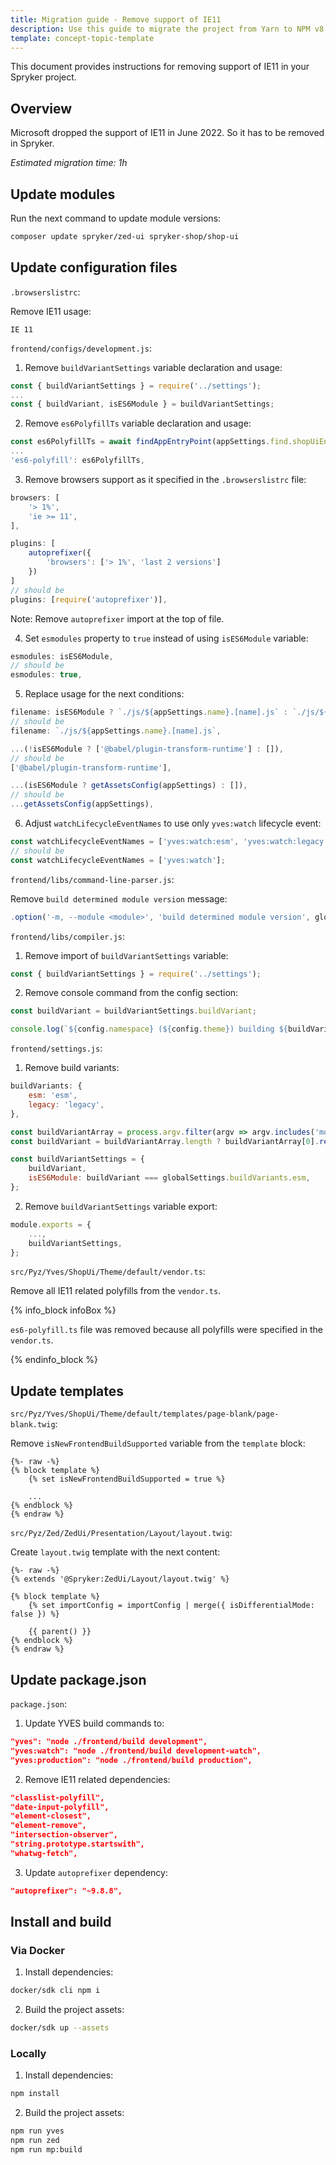 ```yaml
---
title: Migration guide - Remove support of IE11
description: Use this guide to migrate the project from Yarn to NPM v8.
template: concept-topic-template
---
```


This document provides instructions for removing support of IE11 in your Spryker project.

## Overview

Microsoft dropped the support of IE11 in June 2022. So it has to be removed in Spryker.

*Estimated migration time: 1h*

## Update modules

Run the next command to update module versions:
```bash
composer update spryker/zed-ui spryker-shop/shop-ui
```

## Update configuration files

`.browserslistrc`:

Remove IE11 usage:
```text
IE 11
```

`frontend/configs/development.js`: 

1. Remove `buildVariantSettings` variable declaration and usage:
```js
const { buildVariantSettings } = require('../settings');
...
const { buildVariant, isES6Module } = buildVariantSettings;
```

2. Remove `es6PolyfillTs` variable declaration and usage:
```js
const es6PolyfillTs = await findAppEntryPoint(appSettings.find.shopUiEntryPoints, './es6-polyfill.ts');
...
'es6-polyfill': es6PolyfillTs,
```

3. Remove browsers support as it specified in the `.browserslistrc` file:
```js
browsers: [
    '> 1%',
    'ie >= 11',
],
```

```js
plugins: [
    autoprefixer({
        'browsers': ['> 1%', 'last 2 versions']
    })
]
// should be
plugins: [require('autoprefixer')],
```

Note: Remove `autoprefixer` import at the top of file.

4. Set `esmodules` property to `true` instead of using `isES6Module` variable:
```js
esmodules: isES6Module,
// should be 
esmodules: true,
```

5. Replace usage for the next conditions:
```js
filename: isES6Module ? `./js/${appSettings.name}.[name].js` : `./js/${appSettings.name}.[name].${buildVariant}.js`,
// should be 
filename: `./js/${appSettings.name}.[name].js`,
```

```js
...(!isES6Module ? ['@babel/plugin-transform-runtime'] : []),
// should be
['@babel/plugin-transform-runtime'],
```

```js
...(isES6Module ? getAssetsConfig(appSettings) : []),
// should be
...getAssetsConfig(appSettings),
```

6. Adjust `watchLifecycleEventNames` to use only `yves:watch` lifecycle event: 
```js
const watchLifecycleEventNames = ['yves:watch:esm', 'yves:watch:legacy'];
// should be
const watchLifecycleEventNames = ['yves:watch'];
```

`frontend/libs/command-line-parser.js`:

Remove `build determined module version` message: 
```js
.option('-m, --module <module>', 'build determined module version', globalSettings.buildVariants)
```

`frontend/libs/compiler.js`:

1. Remove import of `buildVariantSettings` variable:
```js
const { buildVariantSettings } = require('../settings');
```

2. Remove console command from the config section:
```js
const buildVariant = buildVariantSettings.buildVariant;

console.log(`${config.namespace} (${config.theme}) building ${buildVariant} modules for ${config.webpack.mode}...`);
```

`frontend/settings.js`:

1. Remove build variants:
```js
buildVariants: {
    esm: 'esm',
    legacy: 'legacy',
},
```

```js
const buildVariantArray = process.argv.filter(argv => argv.includes('module'));
const buildVariant = buildVariantArray.length ? buildVariantArray[0].replace('module:', '') : '';

const buildVariantSettings = {
    buildVariant,
    isES6Module: buildVariant === globalSettings.buildVariants.esm,
};
```

2. Remove `buildVariantSettings` variable export:
```js
module.exports = {
    ...,
    buildVariantSettings,
};
```

`src/Pyz/Yves/ShopUi/Theme/default/vendor.ts`: 

Remove all IE11 related polyfills from the `vendor.ts`.

{% info_block infoBox %}

`es6-polyfill.ts` file was removed because all polyfills were specified in the `vendor.ts`.

{% endinfo_block %}

## Update templates

`src/Pyz/Yves/ShopUi/Theme/default/templates/page-blank/page-blank.twig`:

Remove `isNewFrontendBuildSupported` variable from the `template` block:
```twig
{%- raw -%}
{% block template %}
    {% set isNewFrontendBuildSupported = true %}

    ...
{% endblock %}
{% endraw %}
```

`src/Pyz/Zed/ZedUi/Presentation/Layout/layout.twig`:

Create `layout.twig` template with the next content:
```twig
{%- raw -%}
{% extends '@Spryker:ZedUi/Layout/layout.twig' %}

{% block template %}
    {% set importConfig = importConfig | merge({ isDifferentialMode: false }) %}

    {{ parent() }}
{% endblock %}
{% endraw %}
```

## Update package.json

`package.json`:

1. Update YVES build commands to: 
```json
"yves": "node ./frontend/build development",
"yves:watch": "node ./frontend/build development-watch",
"yves:production": "node ./frontend/build production",
```

2. Remove IE11 related dependencies:
```json
"classlist-polyfill",
"date-input-polyfill",
"element-closest",
"element-remove",
"intersection-observer",
"string.prototype.startswith",
"whatwg-fetch",
```

3. Update `autoprefixer` dependency:
```json
"autoprefixer": "~9.8.8",
```

## Install and build

### Via Docker

1. Install dependencies:
```bash
docker/sdk cli npm i 
```

2. Build the project assets:
```bash
docker/sdk up --assets 
```

### Locally

1. Install dependencies:
```bash
npm install 
```

2. Build the project assets:
```bash
npm run yves
npm run zed
npm run mp:build
```

